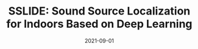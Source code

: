---
title: "SSLIDE: Sound Source Localization for Indoors Based on Deep Learning"
collection: publications
permalink: /publication/2021-09-01-SSLIDE-Sound-Source-Localization-for-Indoors-Based-on-Deep-Learning
date: 2021-09-01
venue: 'ICASSP 2021-2021 IEEE International Conference on Acoustics, Speech and'
link: 'https://doi.org/10.1145/2486001'
paperurl: '/files/papers/ICCASP.pdf'
citation: ' Y Wu,  R Ayyalasomayajula,  MJ Bianco,  D Bharadia,  P Gerstoft, '
---